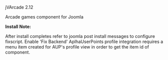 jVArcade 2.12

Arcade games component for Joomla

<p><b>Install Note:</b></p>
<p>After install completes refer to joomla post install messages to configure fixscript. Enable 'Fix Backend'
AplhaUserPoints profile integration requires a menu item created for AUP's profile view in order to get the item id of component.
</p>

